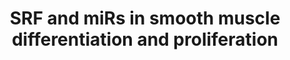 ---
annotations:
- id: PW:0000808
  parent: regulatory pathway
  type: Pathway Ontology
  value: microRNA pathway
- id: PW:0000808
  parent: regulatory pathway
  type: Pathway Ontology
  value: microRNA pathway
- id: CL:0000027
  parent: native cell
  type: Cell Type Ontology
  value: smooth muscle cell neural crest derived
- id: CL:0000514
  parent: native cell
  type: Cell Type Ontology
  value: smooth muscle myoblast
- id: PW:0000808
  parent: regulatory pathway
  type: Pathway Ontology
  value: microRNA pathway
authors:
- Samuel Sklar
- KathyIvey
- AlexanderPico
- MaintBot
- Ddigles
- Khanspers
- Egonw
- Mkutmon
- L Dupuis
- Eweitz
communities:
- CIRM_Related
description: Smooth muscle cells exhibit a unique plasticity, in that they are able
  to oscillate between proliferative and more quiescent, differentiated states. These
  two states are determined, in part, by a network of transcription factors, including
  Klf-4, Elk-1 and serum response factor (SRF), that regulate expression of genes
  controlling smooth muscle cell status. Two smooth muscle-enriched, co-transcribed
  microRNAs (miRNAs), miR-143 and miR-145, cooperatively target this transcription
  factor network to promote smooth muscle cell differentiation. miR-145 also acts
  in a positive feed-foward regulatory loop to enhance expression of the smooth muscle
  regulator, Myocardin (Myocd), which cooperates with SRF to activate transcription
  of miR-143/145. Conversely, the cardiac and skeletal muscle-enriched miRNA, miR-133,
  which is also under transcriptional control of both SRF and Mef2C, acts in a negative
  feed-back loop to decrease SRF translation. Other miRNAs, including miR-214 and
  miR-199a, also target SRF, limiting its activity in specific cell types.
last-edited: 2021-05-22
ndex: 861d4430-8b63-11eb-9e72-0ac135e8bacf
organisms:
- Homo sapiens
redirect_from:
- /index.php/Pathway:WP1991
- /instance/WP1991
revision: null
schema-jsonld:
- '@context': https://schema.org/
  '@id': https://wikipathways.github.io/pathways/WP1991.html
  '@type': Dataset
  creator:
    '@type': Organization
    name: WikiPathways
  description: Smooth muscle cells exhibit a unique plasticity, in that they are able
    to oscillate between proliferative and more quiescent, differentiated states.
    These two states are determined, in part, by a network of transcription factors,
    including Klf-4, Elk-1 and serum response factor (SRF), that regulate expression
    of genes controlling smooth muscle cell status. Two smooth muscle-enriched, co-transcribed
    microRNAs (miRNAs), miR-143 and miR-145, cooperatively target this transcription
    factor network to promote smooth muscle cell differentiation. miR-145 also acts
    in a positive feed-foward regulatory loop to enhance expression of the smooth
    muscle regulator, Myocardin (Myocd), which cooperates with SRF to activate transcription
    of miR-143/145. Conversely, the cardiac and skeletal muscle-enriched miRNA, miR-133,
    which is also under transcriptional control of both SRF and Mef2C, acts in a negative
    feed-back loop to decrease SRF translation. Other miRNAs, including miR-214 and
    miR-199a, also target SRF, limiting its activity in specific cell types.
  keywords:
  - CAMK2D
  - CCND2
  - ELK1
  - KLF4
  - MEF2A
  - MEF2B
  - MEF2C
  - MEF2D
  - MIR133A1
  - MIR133A2
  - MIR143
  - MIR145
  - MIR199A1
  - MIR214
  - MYOCD
  - NKX2-5
  - SRF
  - Smooth Muscle Differentiation
  - Smooth Muscle Proliferation
  license: CC0
  name: SRF and miRs in smooth muscle differentiation and proliferation
seo: CreativeWork
title: SRF and miRs in smooth muscle differentiation and proliferation
wpid: WP1991
---